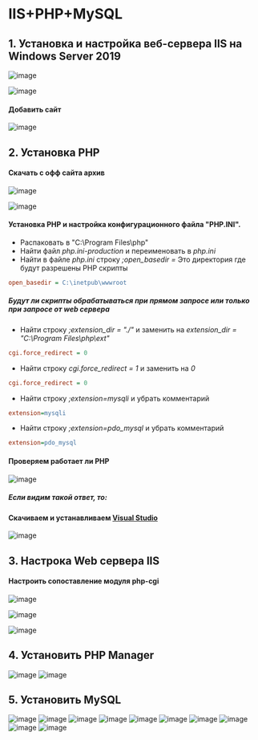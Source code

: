 # IIS+PHP+MySQL
## 1. Установка и настройка веб-сервера IIS на Windows Server 2019

![image](https://github.com/user-attachments/assets/02e20d28-cd73-4db0-b601-f5d9006dd569)

![image](https://github.com/user-attachments/assets/d02fbf86-6c08-47c1-8bda-d2ece7f5978f)


#### Добавить сайт
![image](https://github.com/user-attachments/assets/8f2bfcff-0b0f-4507-bf0a-85a80a2eb710)


## 2. Установка PHP
#### Скачать с офф сайта архив
![image](https://github.com/user-attachments/assets/77a17d0c-d8ee-49ab-83d4-deeeb2b9b8b1)

![image](https://github.com/user-attachments/assets/8dea0af5-e096-490d-a354-663e807d764f)

#### Установка PHP и настройка конфигурационного файла "PHP.INI".

- Распаковать в "C:\Program Files\php"
- Найти файл _php.ini-production_ и переименовать в _php.ini_
- Найти в файле _php.ini_ строку _;open_basedir =_
Это директория где будут разрешены PHP скрипты  
```ini
open_basedir = C:\inetpub\wwwroot
```
##### Будут ли скрипты обрабатываться при прямом запросе или только при запросе от web сервера
- Найти строку _;extension_dir = "./"_ и заменить на _extension_dir = "C:\Program Files\php\ext"_
```ini
cgi.force_redirect = 0
```
- Найти строку _cgi.force_redirect = 1_ и заменить на _0_
```ini
cgi.force_redirect = 0
```
- Найти строку _;extension=mysqli_ и убрать комментарий
```ini
extension=mysqli
```
- Найти строку _;extension=pdo_mysql_ и убрать комментарий
```ini
extension=pdo_mysql
```

#### Проверяем работает ли PHP
![image](https://github.com/user-attachments/assets/c71dc735-da65-49aa-9d17-33d926af077c)
##### Если видим такой ответ, то:

#### Скачиваем и устанавливаем [Visual Studio](https://learn.microsoft.com/ru-ru/cpp/windows/latest-supported-vc-redist?view=msvc-170)

![image](https://github.com/user-attachments/assets/0cb0fbae-459d-4b4c-b139-37ea7dffa605)


## 3. Настрока Web сервера IIS

#### Настроить сопоставление модуля php-cgi 
![image](https://github.com/user-attachments/assets/ecb5ad89-a8b5-4a3d-8c51-81216c354a0b)

![image](https://github.com/user-attachments/assets/0c6f1cb7-6862-42c8-bb5e-a33ac2932081)

![image](https://github.com/user-attachments/assets/4edb90dd-f226-4ecf-863e-7f92505231b3)


## 4. Установить PHP Manager

![image](https://github.com/user-attachments/assets/5a897e4d-a857-4c9c-91c9-4b0b4b362c92)
![image](https://github.com/user-attachments/assets/a6217da4-3c0a-4aed-90df-ff0227960969)


## 5. Установить MySQL

![image](https://github.com/user-attachments/assets/43be60b2-dd3f-47e7-86b5-6dc32b3233d9)
![image](https://github.com/user-attachments/assets/d8940685-8431-4c8e-88b7-cc4265accb9f)
![image](https://github.com/user-attachments/assets/c9c53f40-a497-49d3-b893-585b5b04b419)
![image](https://github.com/user-attachments/assets/0859d977-21c0-4043-8d6d-a5e7fbbb0e71)
![image](https://github.com/user-attachments/assets/38645c8c-40ef-4990-b17c-699089db9967)
![image](https://github.com/user-attachments/assets/8cf7117a-10d6-4568-b2db-220b2bb6a0d6)
![image](https://github.com/user-attachments/assets/6b5ae479-e2c8-463b-8713-abb131170493)
![image](https://github.com/user-attachments/assets/4c3de76b-f168-4eea-b5a8-8e80fa190845)
![image](https://github.com/user-attachments/assets/b5ecab3a-61e7-457a-9eae-b116bb185cc2)
![image](https://github.com/user-attachments/assets/65aa2c14-a4a5-4bfa-bdd1-2cc08fbaa61d)










